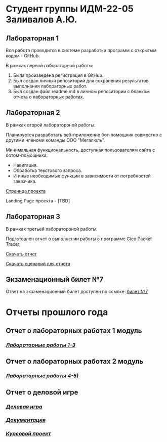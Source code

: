 # Студент группы ИДМ-22-05 Заливалов А.Ю.

## Лабораторная 1
Вся работа проводится в системе разработки программ с открытым кодом - GitHub.

В рамках первой лабораторной работы:

1. Была произведена регистрация в GitHub.
2. Был создан личный репозиторий для сохранения результатов выполнения лабораторных работ.
3. Был создан файл readme.md в личном репозитории с бланком отчета о лабораторных работах.

## Лабораторная 2
В рамках второй лаборатороной работы:

Планируется разработать веб-приложение бот-помощник совместно с другими членоми команды ООО "Мегалюль".

Минимальная функциональность, доступная пользователям сайта с ботом-помощника:

* Навигация.
* Обработка текстового запроса.
* И иные необходимые функции в зависимости от потребностей заказчика.

[Страница проекта](https://github.com/lulu2kan/Megalul)

Landing Page проекта - [TBD]  


## Лабораторная 3
В рамках третьей лаборатороной работы:

Подготовлен отчет о выполнении работы в программе Cico Packet Tracer:

[Скачать отчет](https://github.com/AlekseyGitPub/aleksey.github.io/raw/main/Отчет6лрАИС.docx)

[Скачать сценарий для отчета](https://github.com/AlekseyGitPub/aleksey.github.io/raw/main/АИС%20ЛР6%20(6).pkt)

## Экзаменационный билет №7
Ответ на экзаменационный билет доступен по ссылке: [билет №7](https://github.com/stankin/inet-2022/wiki/exam07)


# Отчеты прошлого года

## Отчет о лабораторных работах 1 модуль
### *[Лабораторные работы 1-3](https://github.com/AlekseyGitPub/aleksey.github.io/wiki/Лабораторные-работы)*

## Отчет о лабораторных работах 2 модуль
### *[Лабораторные работы 4-5](https://github.com/AlekseyGitPub/aleksey.github.io/wiki/Лабораторные-работы#Лабораторная-4-5))*

## Отчет о деловой игре
### *[Деловая игра](https://github.com/AlekseyGitPub/aleksey.github.io/wiki/Деловая-игра)*
### *[Документация](https://github.com/AlekseyGitPub/aleksey.github.io/wiki/Документация)*
### *[Курсовой проект](https://github.com/AlekseyGitPub/aleksey.github.io/wiki/%D0%9A%D1%83%D1%80%D1%81%D0%BE%D0%B2%D0%BE%D0%B9-%D0%BF%D1%80%D0%BE%D0%B5%D0%BA%D1%82)*
